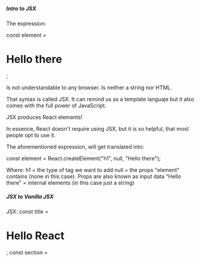 ##### Intro to JSX

The expression:

const element = <h1>Hello there</h1>;

Is not understandable to any browser. Is neither a string nor HTML.

That syntax is called JSX. It can remind us as a template languaje but it also comes with the full power of JavaScript.

JSX produces React elements!

In essence, React doesn't require using JSX, but it is so helpful, that most people opt to use it.

The aforementioned expression, will get translated into:

const element = React.createElement("h1", null, "Hello there");

Where:
h1 = the type of tag we want to add
null = the props "element" contains (none in this case). Props are
also known as input data
"Hello there" = internal elements (in this case just a string)

##### JSX to Vanilla JSX

JSX:
const title = <h1>Hello React</h1>;
const section = <section><Title /></section>;

Vanilla JS:
var title = React.createElement("h1", null, "Hello React");
var section = React.createElement(
"section",
null,
React.createElement(Title, null)
);

It is obviously way much cleaner to write JSX instead of Vanilla JS

##### Interpolating variable in JSX

const name = 'Cesar';
const element = <h1>Hello, {name}</h1>

Note the use of curly braces... Where any valid JavaScript can be placed
